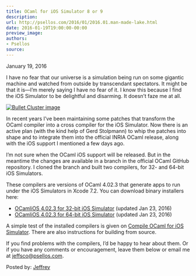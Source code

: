 ```yaml
---
title: OCaml for iOS Simulator 8 or 9
description:
url: http://psellos.com/2016/01/2016.01.man-made-lake.html
date: 2016-01-19T19:00:00-00:00
preview_image:
authors:
- Psellos
source:
---
```


<div class="date">January 19, 2016</div>

<p>I have no fear that our universe is a simulation being run on some
gigantic machine and watched from outside by transcendant spectators. It
might be that it is—I’m merely saying I have no fear of it. I know this
because I find the iOS Simulator to be delightful and disarming. It
doesn’t faze me at all.</p>

<div class="flowaroundimg" style="margin-top: 1.0em;">
<a href="http://psellos.com/ocaml/compile-to-iossim.html"><img src="http://psellos.com/images/bullet-cluster.png" alt="Bullet Cluster image"></a>
</div>

<p>In recent years I’ve been maintaining some patches that transform the
OCaml compiler into a cross compiler for the iOS Simulator. Now there is
an active plan (with the kind help of Gerd Stolpmann) to whip the
patches into shape and to integrate them into the official INRIA OCaml
release, along with the iOS support I mentioned a few days ago.</p>

<p>I’m not sure when the OCaml iOS support will be released. But in the
meantime the changes are available in a branch in the official OCaml
GitHub repository. I cloned the branch and built two compilers, for 32-
and 64-bit iOS Simulators.</p>

<p>These compilers are versions of OCaml 4.02.3 that generate apps to run under
the iOS Simulators in Xcode 7.2. You can download binary installers here:</p>

<ul>
<li><a href="http://psellos.com/pub/ocamlios/OCamliOSSim32-4.02.3.pkg">OCamliOS 4.02.3 for 32-bit iOS Simulator</a> (updated Jan 23, 2016)  </li>
<li><a href="http://psellos.com/pub/ocamlios/OCamliOSSim64-4.02.3.pkg">OCamliOS 4.02.3 for 64-bit iOS Simulator</a> (updated Jan 23, 2016)  </li>
</ul>

<p>A simple test of the installed compilers is given on <a href="http://psellos.com/ocaml/compile-to-iossim.html">Compile OCaml for
iOS Simulator</a>. There are also
instructions for building from source.</p>

<p>If you find problems with the compilers, I’d be happy to hear about
them.  Or if you have any comments or encouragement, leave them below or
email me at <a href="mailto:jeffsco@psellos.com">jeffsco@psellos.com</a>.</p>

<p>Posted by: <a href="http://psellos.com/aboutus.html#jeffreya.scofieldphd">Jeffrey</a></p>

<p></p>

